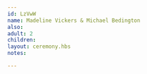 ```yaml
---
id: LzVwW
name: Madeline Vickers & Michael Bedington
also:
adult: 2
children:
layout: ceremony.hbs
notes:

---
```

